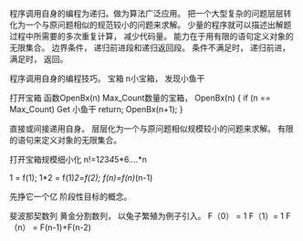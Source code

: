 程序调用自身的编程为递归。做为算法广泛应用。
把一个大型复杂的问题层层转化为一个与原问题相似的规范较小的问题来求解。
少量的程序就可以描述出解题过程中所需要的多次重复计算， 减少代码量。
能力在于用有限的语句定义对象的无限集合。
边界条件， 递归前进段和递归返回段。
条件不满足时， 递归前进， 满足时， 返回。

程序调用自身的编程技巧。
宝箱 n小宝箱， 发现小鱼干

打开宝箱 函数OpenBx(n) 
Max_Count数量的宝箱，
OpenBx(n) {
  if (n == Max_Count) Get 小鱼干 return;
  OpenBx(n+1);
}

直接或间接递用自身。
层层化为一个与原问题相似规模较小的问题来求解。
有限的语句来定义对象的无限集合。


打开宝箱规模细小化
n!=1*2*3*4*5*6....*n

1 = f(1);
1*2 = f(1)*2=f(2);
f(n)=f(n)*(n-1)

先挣它一个亿
阶段性目标的概念。

斐波那契数列 黄金分割数列， 以兔子繁殖为例子引入。
F（0） = 1 F（1）= 1 F（n） = F(n-1)+F(n-2)


